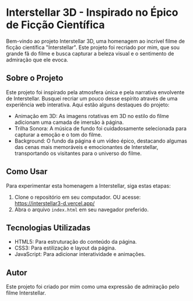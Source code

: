 # Interstellar 3D - Inspirado no Épico de Ficção Científica

Bem-vindo ao projeto Interstellar 3D, uma homenagem ao incrível filme de ficção científica "Interstellar". Este projeto foi recriado por mim, que sou grande fã do filme e busca capturar a beleza visual e o sentimento de admiração que ele evoca.

## Sobre o Projeto

Este projeto foi inspirado pela atmosfera única e pela narrativa envolvente de Interstellar. Busquei recriar um pouco desse espírito através de uma experiência web interativa. Aqui estão alguns destaques do projeto:

- Animação em 3D: As imagens rotativas em 3D no estilo do filme adicionam uma camada de imersão à página.
- Trilha Sonora: A música de fundo foi cuidadosamente selecionada para capturar a emoção e o tom do filme.
- Background: O fundo da página é um vídeo épico, destacando algumas das cenas mais memoráveis e emocionantes de Interstellar, transportando os visitantes para o universo do filme.

## Como Usar

Para experimentar esta homenagem a Interstellar, siga estas etapas:

1. Clone o repositório em seu computador. OU acesse: https://interstellar3-d.vercel.app/
2. Abra o arquivo `index.html` em seu navegador preferido.

## Tecnologias Utilizadas

- HTML5: Para estruturação do conteúdo da página.
- CSS3: Para estilização e layout da página.
- JavaScript: Para adicionar interatividade e animações.

## Autor

Este projeto foi criado por mim como uma expressão de admiração pelo filme Interstellar.
